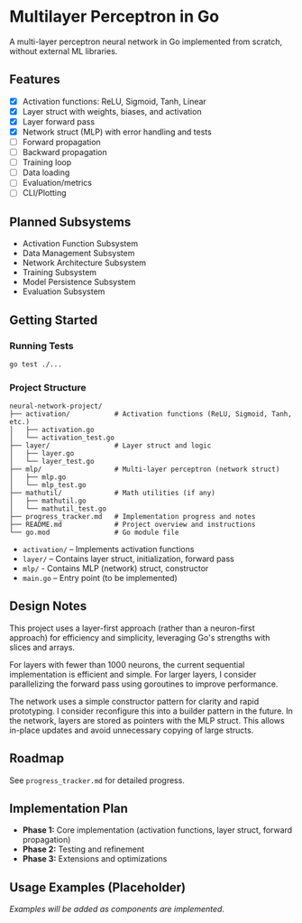 # Multilayer Perceptron in Go

A multi-layer perceptron neural network in Go implemented from scratch, without external ML libraries.

## Features

- [x] Activation functions: ReLU, Sigmoid, Tanh, Linear
- [x] Layer struct with weights, biases, and activation
- [x] Layer forward pass
- [x] Network struct (MLP) with error handling and tests
- [ ] Forward propagation
- [ ] Backward propagation
- [ ] Training loop
- [ ] Data loading
- [ ] Evaluation/metrics
- [ ] CLI/Plotting

## Planned Subsystems

- Activation Function Subsystem
- Data Management Subsystem
- Network Architecture Subsystem
- Training Subsystem
- Model Persistence Subsystem
- Evaluation Subsystem

## Getting Started

### Running Tests

```sh
go test ./...
```

### Project Structure

```
neural-network-project/
├── activation/           # Activation functions (ReLU, Sigmoid, Tanh, etc.)
│   ├── activation.go
│   └── activation_test.go
├── layer/                # Layer struct and logic
│   ├── layer.go
│   └── layer_test.go
├── mlp/                  # Multi-layer perceptron (network struct)
│   ├── mlp.go
│   └── mlp_test.go
├── mathutil/             # Math utilities (if any)
│   ├── mathutil.go
│   └── mathutil_test.go
├── progress_tracker.md   # Implementation progress and notes
├── README.md             # Project overview and instructions
└── go.mod                # Go module file
```


- `activation/` – Implements activation functions 
- `layer/` – Contains layer struct, initialization, forward pass
- `mlp/` - Contains MLP (network) struct, constructor
- `main.go` – Entry point (to be implemented)

## Design Notes

This project uses a layer-first approach (rather than a neuron-first approach) for efficiency and simplicity, leveraging Go's strengths with slices and arrays.

For layers with fewer than 1000 neurons, the current sequential implementation is efficient and simple. For larger layers, I consider parallelizing the forward pass using goroutines to improve performance.

The network uses a simple constructor pattern for clarity and rapid prototyping. I consider reconfigure this into a builder pattern in the future. In the network, layers are stored as pointers with the MLP struct. This allows in-place updates and avoid unnecessary copying of large structs. 

## Roadmap

See `progress_tracker.md` for detailed progress.

## Implementation Plan

- **Phase 1:** Core implementation (activation functions, layer struct, forward propagation)
- **Phase 2:** Testing and refinement
- **Phase 3:** Extensions and optimizations

## Usage Examples (Placeholder)

_Examples will be added as components are implemented._

